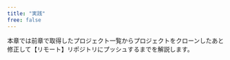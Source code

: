```yaml
---
title: "実践"
free: false
---
```


本章では前章で取得したプロジェクト一覧からプロジェクトをクローンしたあと修正して【リモート】リポジトリにプッシュするまでを解説します。
